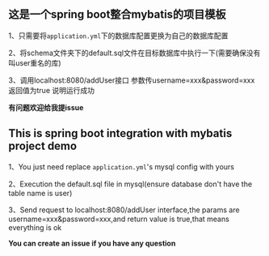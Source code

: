## 这是一个spring boot整合mybatis的项目模板

1、只需要将`application.yml`下的数据库配置更换为自己的数据库配置

2、将schema文件夹下的default.sql文件在目标数据库中执行一下(需要确保没有叫user重名的库)

3、调用localhost:8080/addUser接口  参数传username=xxx&password=xxx 返回值为true  说明运行成功

**有问题欢迎给我提issue**


## This is spring boot integration with mybatis project demo

1、You just need replace `application.yml`'s mysql config with yours

2、Execution the default.sql file in mysql(ensure database don't have the table name is user)

3、Send request to localhost:8080/addUser interface,the params are username=xxx&password=xxx,and return value is true,that means everything is ok

**You can create an issue if you have any question**